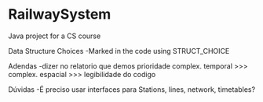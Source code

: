 # RailwaySystem
Java project for a CS course

Data Structure Choices
-Marked in the code using STRUCT_CHOICE

Adendas
-dizer no relatorio que demos prioridade complex. temporal >>> complex. espacial >>> legibilidade do codigo

Dúvidas
-É preciso usar interfaces para Stations, lines, network, timetables?